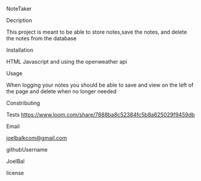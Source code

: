 NoteTaker

Decription

This project is meant to be able to store notes,save the notes, and delete the notes from the database

Installation

HTML Javascript and using the openweather api

Usage

When logging your notes you should be able to save and view on the left of the page and delete when no longer needed

Constributing

Tests
https://www.loom.com/share/7888ba8c52384fc5b8a625029f9459db

Email

joelbalkcom@gmail.com

githubUsername

JoelBal

license


